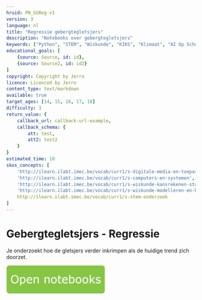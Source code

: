 ```yaml
---
hruid: PN_GGReg-v1
version: 3
language: nl
title: "Regressie gebergtegletsjers"
description: "Notebooks over gebergtegletsjers"
keywords: ["Python", "STEM", "Wiskunde", "KIKS", "Klimaat", "AI Op School"]
educational_goals: [
    {source: Source, id: id}, 
    {source: Source2, id: id2}
]
copyright: Copyright by Jerro
licence: Licenced by Jerro
content_type: text/markdown
available: true
target_ages: [14, 15, 16, 17, 18]
difficulty: 3
return_value: {
    callback_url: callback-url-example,
    callback_schema: {
        att: test,
        att2: test2
    }
}
estimated_time: 10
skos_concepts: [
    'http://ilearn.ilabt.imec.be/vocab/curr1/s-digitale-media-en-toepassingen', 
    'http://ilearn.ilabt.imec.be/vocab/curr1/s-computers-en-systemen', 
    'http://ilearn.ilabt.imec.be/vocab/curr1/s-wiskunde-kansrekenen-statistiek',
    'http://ilearn.ilabt.imec.be/vocab/curr1/s-wiskunde-modelleren-en-heuristiek', 
    http://ilearn.ilabt.imec.be/vocab/curr1/s-stem-onderzoek
]
---
```


# Gebergtegletsjers - Regressie
Je onderzoekt hoe de gletsjers verder inkrimpen als de huidige trend zich doorzet.

[![](embed/Knop.png "Knop")](https://kiks.ilabt.imec.be/jupyterhub/?id=1140 "Notebooks Klimaatverandering")
